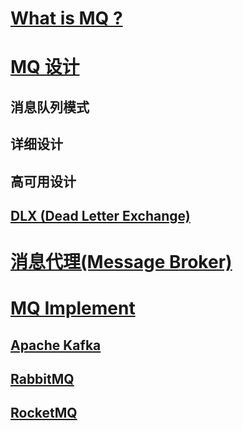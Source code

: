 # [What is MQ ?](WhatIs.md)

# [MQ 设计](MQ-Design/README.md)
## 消息队列模式
## 详细设计
## 高可用设计

## [DLX (Dead Letter Exchange)](MQ-Design/DLX.md)

# [消息代理(Message Broker)](MessageBroker)

# [MQ Implement](implement/README.md)
## [Apache Kafka](Kafka/README.md)
## [RabbitMQ](RabbitMQ/README.md)
## [RocketMQ](RocketMQ/README.md)
